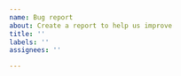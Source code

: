 ```yaml
---
name: Bug report
about: Create a report to help us improve
title: ''
labels: ''
assignees: ''

---
```


<!--
Please read this FAQ item:

https://sorbet.org/docs/faq#it-looks-like-sorbets-types-for-the-stdlib-are-wrong

You are likely to get your issue fixed faster by fixing it yourself. Be the change you want to see!
-->
